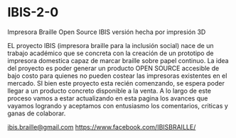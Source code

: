 # IBIS-2-0
Impresora Braille Open Source IBIS versión hecha por impresión 3D

EL proyecto IBIS (impresora braille para la inclusión social) nace de un trabajo académico que se concreta con la creación de un prototipo de impresora domestica capaz de marcar braille sobre papel continuo. 
La idea del proyecto es poder generar un producto OPEN SOURCE accesible de bajo costo para quienes no pueden costear las impresoras existentes en el mercado.
SI bien este proyecto esta recién comenzando, se espera poder llegar a un producto concreto disponible a la venta. A lo largo de este proceso vamos a estar actualizando en esta pagina los avances que vayamos logrando y aceptamos con entusiasmo los comentarios, criticas y ganas de colaborar.

ibis.braille@gmail.com
https://www.facebook.com/IBISBRAILLE/
